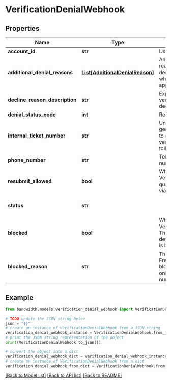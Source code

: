 # VerificationDenialWebhook


## Properties

Name | Type | Description | Notes
------------ | ------------- | ------------- | -------------
**account_id** | **str** | User&#39;s account ID. | [optional] 
**additional_denial_reasons** | [**List[AdditionalDenialReason]**](AdditionalDenialReason.md) | An optional list of denial reasons in addition to declineReasonDescription when multiple reasons apply. | [optional] 
**decline_reason_description** | **str** | Explanation for why a verification request was declined. | [optional] 
**denial_status_code** | **int** | Reason code for denial. | [optional] 
**internal_ticket_number** | **str** | Unique identifier (UUID) generated by Bandwidth to assist in tracking the verification status of a toll-free number. | [optional] 
**phone_number** | **str** | Toll-free telephone number in E.164 format. | [optional] 
**resubmit_allowed** | **bool** | Whether a Toll-Free Verification request qualifies for resubmission via PUT. | [optional] 
**status** | **str** |  | [optional] [default to 'UNVERIFIED']
**blocked** | **bool** | Whether a Toll-Free Verification is blocked. This attribute will only be defined when the number is blocked. | [optional] 
**blocked_reason** | **str** | The reason why the Toll-Free Verification is blocked. This attribute will only be defined when the number is blocked. | [optional] 

## Example

```python
from bandwidth.models.verification_denial_webhook import VerificationDenialWebhook

# TODO update the JSON string below
json = "{}"
# create an instance of VerificationDenialWebhook from a JSON string
verification_denial_webhook_instance = VerificationDenialWebhook.from_json(json)
# print the JSON string representation of the object
print(VerificationDenialWebhook.to_json())

# convert the object into a dict
verification_denial_webhook_dict = verification_denial_webhook_instance.to_dict()
# create an instance of VerificationDenialWebhook from a dict
verification_denial_webhook_from_dict = VerificationDenialWebhook.from_dict(verification_denial_webhook_dict)
```
[[Back to Model list]](../README.md#documentation-for-models) [[Back to API list]](../README.md#documentation-for-api-endpoints) [[Back to README]](../README.md)


